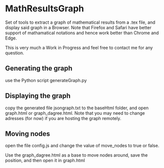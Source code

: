 # MathResultsGraph

Set of tools to extract a graph of mathematical results from a .tex file, and display said graph in a Browser. 
Note that Firefox and Safari have better support of mathamatical notations and hence work better than Chrome and Edge.

This is very much a Work in Progress and feel free to contact me for any question.

## Generating the graph
use the Python script generateGraph.py

## Displaying the graph
copy the generated file jsongraph.txt to the baseHtml folder, and open graph.html or graph_dagree.html. Note that you may need to change adresses (for now) if you are hosting the graph remotely. 

## Moving nodes
open the file config.js and change the value of move_nodes to true or false.

Use the graph_dagree.html as a base to move nodes around, save the position, and then open it in graph.html